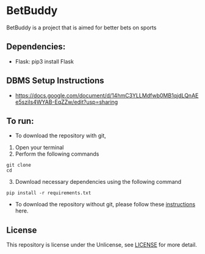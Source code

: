 # BetBuddy

BetBuddy is a project that is aimed for better bets on sports

## Dependencies:
- Flask: pip3 install Flask

## DBMS Setup Instructions
- https://docs.google.com/document/d/14hmC3YLLMdfwb0MB1qjdLQnAEe5sziIs4WYAB-EqZZw/edit?usp=sharing

## To run:
* To download the repository with git, 
1. Open your terminal
2. Perform the following commands
```
git clone
cd 
```
3. Download necessary dependencies using the following command
```
pip install -r requirements.txt
```
* To download the repository without git, please follow these [instructions]() here.

## License

This repository is license under the Unlicense, see [LICENSE](LICENSE) for more detail.
